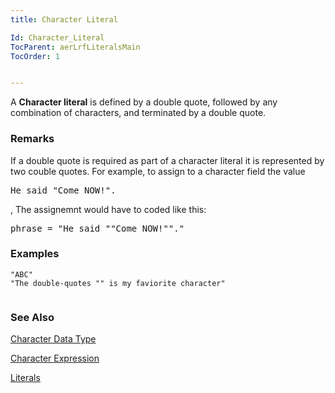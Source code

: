 ```yaml
---
title: Character Literal

Id: Character_Literal
TocParent: aerLrfLiteralsMain
TocOrder: 1


---
```


A **Character literal** is defined by a double quote, followed by any combination of characters, and terminated by a double quote. 

### Remarks
<p class="Note"> If a double quote is required as part of a character literal it is represented by two couble quotes. For example, to assign to a character field the value <pre>He said "Come NOW!".</pre>, The assignemnt would have to coded like this: <pre>phrase = "He said ""Come NOW!""."</pre> 
</p>

### Examples

```
"ABC"
"The double-quotes "" is my faviorite character"
        
```

### See Also
[Character Data Type](Character_Data_Type.html)

[Character Expression](Character_Expression.html)

[Literals](aerLrfLiteralsMain.html) 
